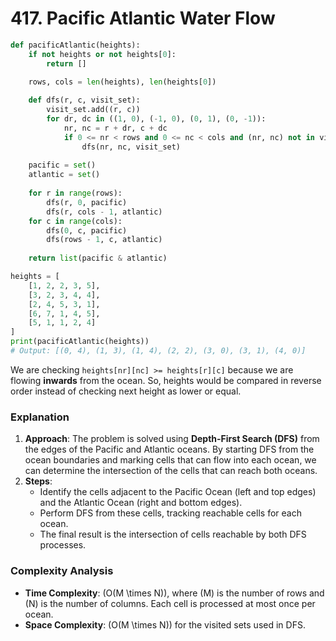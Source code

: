 # 417. Pacific Atlantic Water Flow

```python
def pacificAtlantic(heights):
    if not heights or not heights[0]:
        return []

    rows, cols = len(heights), len(heights[0])
    
    def dfs(r, c, visit_set):
        visit_set.add((r, c))
        for dr, dc in ((1, 0), (-1, 0), (0, 1), (0, -1)):
            nr, nc = r + dr, c + dc
            if 0 <= nr < rows and 0 <= nc < cols and (nr, nc) not in visit_set and heights[nr][nc] >= heights[r][c]:
                dfs(nr, nc, visit_set)
    
    pacific = set()
    atlantic = set()
    
    for r in range(rows):
        dfs(r, 0, pacific)
        dfs(r, cols - 1, atlantic)
    for c in range(cols):
        dfs(0, c, pacific)
        dfs(rows - 1, c, atlantic)
    
    return list(pacific & atlantic)

heights = [
    [1, 2, 2, 3, 5],
    [3, 2, 3, 4, 4],
    [2, 4, 5, 3, 1],
    [6, 7, 1, 4, 5],
    [5, 1, 1, 2, 4]
]
print(pacificAtlantic(heights)) 
# Output: [(0, 4), (1, 3), (1, 4), (2, 2), (3, 0), (3, 1), (4, 0)]
```

We are checking `heights[nr][nc] >= heights[r][c]` because we are flowing 
**inwards** from the ocean. So, heights would be compared in reverse order
instead of checking next height as lower or equal.

### Explanation
1. **Approach**: The problem is solved using **Depth-First Search (DFS)** from the edges of the Pacific and Atlantic oceans. By starting DFS from the ocean boundaries and marking cells that can flow into each ocean, we can determine the intersection of the cells that can reach both oceans.
2. **Steps**:
   - Identify the cells adjacent to the Pacific Ocean (left and top edges) and the Atlantic Ocean (right and bottom edges).
   - Perform DFS from these cells, tracking reachable cells for each ocean.
   - The final result is the intersection of cells reachable by both DFS processes.

### Complexity Analysis
- **Time Complexity**: \(O(M \times N)\), where \(M\) is the number of rows and \(N\) is the number of columns. Each cell is processed at most once per ocean.
- **Space Complexity**: \(O(M \times N)\) for the visited sets used in DFS.
